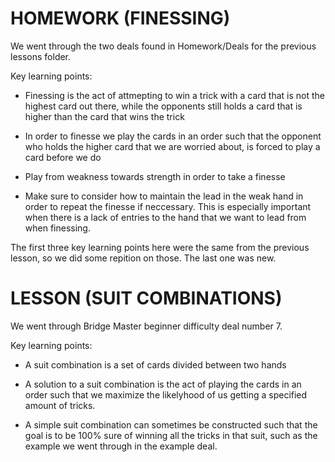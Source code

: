 # HOMEWORK (FINESSING)

We went through the two deals found in Homework/Deals for the previous lessons folder.

Key learning points:

* Finessing is the act of attmepting to win a trick with a card that is not the highest card out there, while the opponents still holds a card that is higher than the card that wins the trick

* In order to finesse we play the cards in an order such that the opponent who holds the higher card that we are worried about, is forced to play a card before we do

* Play from weakness towards strength in order to take a finesse

* Make sure to consider how to maintain the lead in the weak hand in order to repeat the finesse if neccessary. This is especially important when there is a lack of entries to the hand that we want to lead from when finessing.

The first three key learning points here were the same from the previous lesson, so we did some repition on those. The last one was new.

# LESSON (SUIT COMBINATIONS)

We went through Bridge Master beginner difficulty deal number 7.

Key learning points:

* A suit combination is a set of cards divided between two hands

* A solution to a suit combination is the act of playing the cards in an order such that we maximize the likelyhood of us getting a specified amount of tricks.

* A simple suit combination can sometimes be constructed such that the goal is to be 100% sure of winning all the tricks in that suit, such as the example we went through in the example deal.